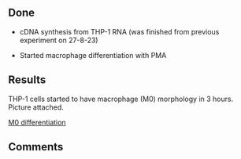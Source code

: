 ## Done 

* cDNA synthesis from THP-1 RNA (was finished from previous experiment on 27-8-23)

* Started macrophage differentiation with PMA

## Results

THP-1 cells started to have macrophage (M0) morphology in 3 hours. Picture attached.

[M0 differentiation](wetlab/experiments/figures/macrophage_differentiation_4-9-23.png)

## Comments
